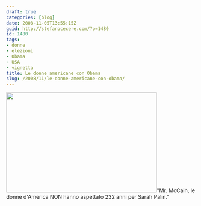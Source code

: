 ```yaml
---
draft: true
categories: [blog]
date: 2008-11-05T13:55:15Z
guid: http://stefanocecere.com/?p=1480
id: 1480
tags:
- donne
- elezioni
- Obama
- USA
- vignetta
title: Le donne americane con Obama
slug: /2008/11/le-donne-americane-con-obama/
---
```


<img class="aligncenter size-full wp-image-1481" title="women_for_obama" src="http://stefanocecere.com/wp-content/uploads/sites/3/2008/11/women_for_obama.jpeg" alt="" width="400" height="266" srcset="http://stefanocecere.com/wp-content/uploads/sites/3/2008/11/women_for_obama.jpeg 400w, http://stefanocecere.com/wp-content/uploads/sites/3/2008/11/women_for_obama-300x200.jpeg 300w" sizes="(max-width: 400px) 100vw, 400px" />"Mr. McCain, le donne d'America NON hanno aspettato 232 anni per Sarah Palin."